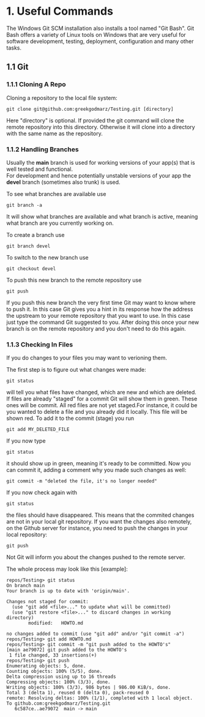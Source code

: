# 1. Useful Commands

The Windows Git SCM installation also installs a tool named "Git Bash".
Git Bash offers a variety of Linux tools on Windows that are very useful for software development, testing, deployment, configuration and many other tasks.

## 1.1 Git

### 1.1.1 Cloning A Repo
Cloning a repository to the local file system:
```
git clone git@github.com:greekgodmarz/Testing.git [directory]
```
Here "directory" is optional. If provided the git command will clone the remote repository into this directory. Otherwise it will clone into a directory with the same name as the repository.

### 1.1.2 Handling Branches
Usually the **main** branch is used for working versions of your app(s) that is well tested and functional.  
For development and hence potentially unstable versions of your app the **devel** branch (sometimes also trunk) is used.

To see what branches are available use 
```
git branch -a
```
It will show what branches are available and what branch is active, meaning what branch are you currently working on.

To create a branch use
```
git branch devel
```

To switch to the new branch use
```
git checkout devel
```

To push this new branch to the remote repository use 
```
git push
```

If you push this new branch the very first time Git may want to know where to push it. In this case Git gives you a hint in its response how the address the upstream to your remote repository that you want to use.
In this case just type the command Git suggested to you. After doing this once your new branch is on the remote repository and you don't need to do this again.

### 1.1.3 Checking In Files
If you do changes to your files you may want to verioning them.

The first step is to figure out what changes were made:
```
git status
```
will tell you what files have changed, which are new and which are deleted.
If files are already "staged" for a commit Git will show them in green. These ones will be commit. All red files are not yet staged.For instance, it could be you wanted to delete a file and you already did it locally. This file will be shown red.
To add it to the commit (stage) you run
```
git add MY_DELETED_FILE
```
If you now type 
```
git status
```
it should show up in green, meaning it's ready to be committed.
Now you can commit it, adding a comment why you made such changes as well:
```
git commit -m "deleted the file, it's no longer needed"
```
If you now check again with 
```
git status
```
the files should have disappeared. This means that the commited changes are not in your local git repository.
If you want the changes also remotely, on the Github server for instance, you need to push the changes in your local repository:
```
git push
````
Not Git will inform you about the changes pushed to the remote server.

The whole process may look like this [example]:
```
repos/Testing> git status
On branch main
Your branch is up to date with 'origin/main'.

Changes not staged for commit:
  (use "git add <file>..." to update what will be committed)
  (use "git restore <file>..." to discard changes in working directory)
        modified:   HOWTO.md

no changes added to commit (use "git add" and/or "git commit -a")
repos/Testing> git add HOWTO.md 
repos/Testing> git commit -m "git push added to the HOWTO's"
[main ae79072] git push added to the HOWTO's
 1 file changed, 33 insertions(+)
repos/Testing> git push
Enumerating objects: 5, done.
Counting objects: 100% (5/5), done.
Delta compression using up to 16 threads
Compressing objects: 100% (3/3), done.
Writing objects: 100% (3/3), 986 bytes | 986.00 KiB/s, done.
Total 3 (delta 1), reused 0 (delta 0), pack-reused 0
remote: Resolving deltas: 100% (1/1), completed with 1 local object.
To github.com:greekgodmarz/Testing.git
   6c587ce..ae79072  main -> main
```

